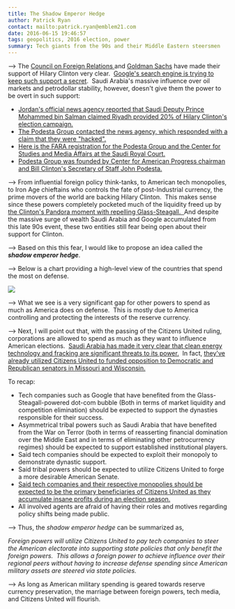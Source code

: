 ```yaml
---
title: The Shadow Emperor Hedge
author: Patrick Ryan
contact: mailto:patrick.ryan@emblem21.com
date: 2016-06-15 19:46:57
tags: geopolitics, 2016 election, power
summary: Tech giants from the 90s and their Middle Eastern steersmen
---
```


--> The [Council on Foreign Relations ](http://archive.is/kRCk#selection-1445.0-1447.18)and [Goldman Sachs](http://archive.is/mxaxg#selection-779.0-779.14) have made their support of Hilary Clinton very clear.  [Google's search engine is trying to keep such support a secret](http://archive.is/8UkCy).  Saudi Arabia's massive influence over oil markets and petrodollar stability, however, doesn't give them the power to be overt in such support:

*   [Jordan's official news agency reported that Saudi Deputy Prince Mohammed bin Salman claimed Riyadh provided 20% of Hilary Clinton's election campaign.](http://archive.is/ibuaN#selection-2431.0-2431.371)
*   [The Podesta Group contacted the news agency, which responded with a claim that they were "hacked".](http://archive.is/ZVIlL#selection-843.0-843.229)
*   [Here is the FARA registration for the Podesta Group and the Center for Studies and Media Affairs at the Saudi Royal Court.](https://www.fara.gov/docs/5926-Exhibit-AB-20160122-71.pdf)
*   [Podesta Group was founded by Center for American Progress chairman and Bill Clinton's Secretary of Staff John Podesta.](http://archive.is/Xt8jP#selection-499.0-541.20)

--> From influential foreign policy think-tanks, to American tech monopolies, to Iron Age chieftains who controls the fate of post-Industrial currency, the prime movers of the world are backing Hilary Clinton.  This makes sense since these powers completely pocketed much of the liquidity freed up by [the Clinton's Pandora moment with repelling Glass-Steagall.  ](http://archive.is/3X81W#selection-2175.0-2193.117)And despite the massive surge of wealth Saudi Arabia and Google accumulated from this late 90s event, these two entities still fear being open about their support for Clinton.

--> Based on this this fear, I would like to propose an idea called the **_shadow emperor hedge_**.

--> Below is a chart providing a high-level view of the countries that spend the most on defense.

[![](/images/0053_defense-comparison-full.png)](/images/0053_defense-comparison-full.png)

--> What we see is a very significant gap for other powers to spend as much as America does on defense.  This is mostly due to America controlling and protecting the interests of the reserve currency.

--> Next, I will point out that, with the passing of the Citizens United ruling, corporations are allowed to spend as much as they want to influence American elections.  [Saudi Arabia has made it very clear that clean energy technology and fracking are significant threats to its power.](http://archive.is/tnqNl#selection-943.128-985.107)  In fact, [they've already utilized Citizens United to funded opposition to Democratic and Republican senators in Missouri and Wisconsin.](http://archive.is/up5N2#selection-1403.0-1439.241)

To recap:

*   Tech companies such as Google that have benefited from the Glass-Steagall-powered dot-com bubble (Both in terms of market liquidity and competition elimination) should be expected to support the dynasties responsible for their success.
*   Asymmetrical tribal powers such as Saudi Arabia that have benefited from the War on Terror (both in terms of reasserting financial domination over the Middle East and in terms of eliminating other petrocurrency regimes) should be expected to support established institutional players.
*   Said tech companies should be expected to exploit their monopoly to demonstrate dynastic support.
*   Said tribal powers should be expected to utilize Citizens United to forge a more desirable American Senate.
*   [Said tech companies and their respective monopolies should be expected to be the primary beneficiaries of Citizens United as they accumulate insane profits during an election season.](http://archive.is/9v3tv#selection-1239.0-1239.209)
*   All involved agents are afraid of having their roles and motives regarding policy shifts being made public.

--> Thus, the _shadow emperor hedge_ can be summarized as,

_Foreign powers will utilize Citizens United to pay tech companies to steer the American electorate into supporting state policies that only benefit the foreign powers.  This allows a foreign power to achieve influence over their regional peers without having to increase defense spending since American military assets are steered via state policies._

--> As long as American military spending is geared towards reserve currency preservation, the marriage between foreign powers, tech media, and Citizens United will flourish.
